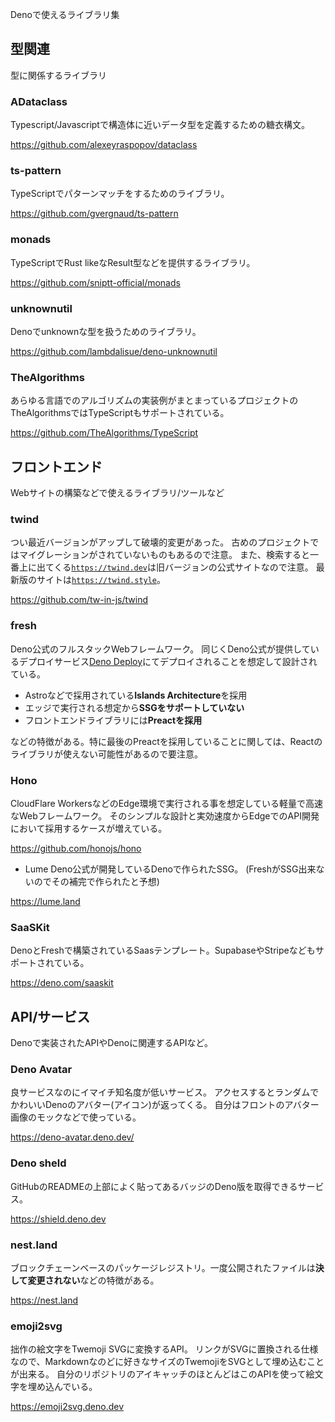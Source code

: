 Denoで使えるライブラリ集

## 型関連
型に関係するライブラリ

### ADataclass
Typescript/Javascriptで構造体に近いデータ型を定義するための糖衣構文。

https://github.com/alexeyraspopov/dataclass

### ts-pattern
TypeScriptでパターンマッチをするためのライブラリ。

https://github.com/gvergnaud/ts-pattern

### monads
TypeScriptでRust likeなResult型などを提供するライブラリ。

https://github.com/sniptt-official/monads

### unknownutil
Denoでunknownな型を扱うためのライブラリ。

https://github.com/lambdalisue/deno-unknownutil

### TheAlgorithms
あらゆる言語でのアルゴリズムの実装例がまとまっているプロジェクトのTheAlgorithmsではTypeScriptもサポートされている。

https://github.com/TheAlgorithms/TypeScript

## フロントエンド
Webサイトの構築などで使えるライブラリ/ツールなど

### twind
つい最近バージョンがアップして破壊的変更があった。
古めのプロジェクトではマイグレーションがされていないものもあるので注意。
また、検索すると一番上に出てくる[`https://twind.dev`](https://twind.dev)は旧バージョンの公式サイトなので注意。
最新版のサイトは[`https://twind.style`](https://twind.style)。

https://github.com/tw-in-js/twind

### fresh
Deno公式のフルスタックWebフレームワーク。
同じくDeno公式が提供しているデプロイサービス[Deno Deploy](https://deno.com/deploy)にてデプロイされることを想定して設計されている。

- Astroなどで採用されている**Islands Architecture**を採用
- エッジで実行される想定から**SSGをサポートしていない**
- フロントエンドライブラリには**Preactを採用**

などの特徴がある。特に最後のPreactを採用していることに関しては、Reactのライブラリが使えない可能性があるので要注意。

### Hono
CloudFlare WorkersなどのEdge環境で実行される事を想定している軽量で高速なWebフレームワーク。
そのシンプルな設計と実効速度からEdgeでのAPI開発において採用するケースが増えている。

https://github.com/honojs/hono

- Lume
Deno公式が開発しているDenoで作られたSSG。
(FreshがSSG出来ないのでその補完で作られたと予想)

https://lume.land

### SaaSKit
DenoとFreshで構築されているSaasテンプレート。SupabaseやStripeなどもサポートされている。

https://deno.com/saaskit

## API/サービス
Denoで実装されたAPIやDenoに関連するAPIなど。

### Deno Avatar
良サービスなのにイマイチ知名度が低いサービス。
アクセスするとランダムでかわいいDenoのアバター(アイコン)が返ってくる。
自分はフロントのアバター画像のモックなどで使っている。

https://deno-avatar.deno.dev/

### Deno sheld
GitHubのREADMEの上部によく貼ってあるバッジのDeno版を取得できるサービス。

https://shield.deno.dev

### nest.land
ブロックチェーンベースのパッケージレジストリ。一度公開されたファイルは**決して変更されない**などの特徴がある。

https://nest.land

### emoji2svg
拙作の絵文字をTwemoji SVGに変換するAPI。
リンクがSVGに置換される仕様なので、Markdownなのどに好きなサイズのTwemojiをSVGとして埋め込むことが出来る。
自分のリポジトリのアイキャッチのほとんどはこのAPIを使って絵文字を埋め込んでいる。

https://emoji2svg.deno.dev